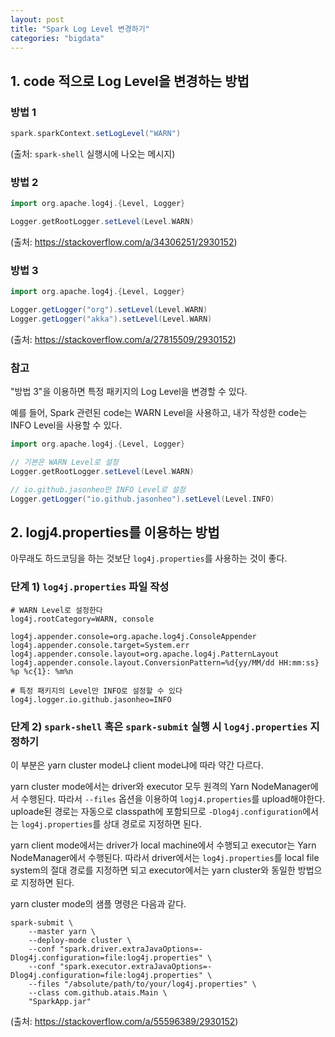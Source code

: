 ```yaml
---
layout: post
title: "Spark Log Level 변경하기"
categories: "bigdata"
---
```


## 1. code 적으로 Log Level을 변경하는 방법

### 방법 1

```scala
spark.sparkContext.setLogLevel("WARN")
```

(출처: `spark-shell` 실행시에 나오는 메시지)

### 방법 2

```scala
import org.apache.log4j.{Level, Logger}

Logger.getRootLogger.setLevel(Level.WARN)
```

(출처: https://stackoverflow.com/a/34306251/2930152)

### 방법 3

```scala
import org.apache.log4j.{Level, Logger}

Logger.getLogger("org").setLevel(Level.WARN)
Logger.getLogger("akka").setLevel(Level.WARN)
```

(출처: https://stackoverflow.com/a/27815509/2930152)


### 참고

"방법 3"을 이용하면 특정 패키지의 Log Level을 변경할 수 있다.

예를 들어, Spark 관련된 code는 WARN Level을 사용하고, 내가 작성한 code는 INFO Level을 사용할 수 있다.

```scala
import org.apache.log4j.{Level, Logger}

// 기본은 WARN Level로 설정
Logger.getRootLogger.setLevel(Level.WARN)

// io.github.jasonheo만 INFO Level로 설정
Logger.getLogger("io.github.jasonheo").setLevel(Level.INFO)
```

## 2. logj4.properties를 이용하는 방법

아무래도 하드코딩을 하는 것보단 `log4j.properties`를 사용하는 것이 좋다.

### 단계 1) `log4j.properties` 파일 작성

```
# WARN Level로 설정한다
log4j.rootCategory=WARN, console

log4j.appender.console=org.apache.log4j.ConsoleAppender
log4j.appender.console.target=System.err
log4j.appender.console.layout=org.apache.log4j.PatternLayout
log4j.appender.console.layout.ConversionPattern=%d{yy/MM/dd HH:mm:ss} %p %c{1}: %m%n

# 특정 패키지의 Level만 INFO로 설정할 수 있다
log4j.logger.io.github.jasonheo=INFO
```

### 단계 2) `spark-shell` 혹은 `spark-submit` 실행 시 `log4j.properties` 지정하기

이 부분은 yarn cluster mode냐 client mode냐에 따라 약간 다르다.

yarn cluster mode에서는 driver와 executor 모두 원격의 Yarn NodeManager에서 수행된다. 따라서 `--files` 옵션을 이용하여 `logj4.properties`를 upload해야한다. uploade된 경로는 자동으로 classpath에 포함되므로 `-Dlog4j.configuration`에서는 `log4j.properties`를 상대 경로로 지정하면 된다.

yarn client mode에서는 driver가 local machine에서 수행되고 executor는 Yarn NodeManager에서 수행된다. 따라서 driver에서는 `log4j.properties`를 local file system의 절대 경로를 지정하면 되고 executor에서는 yarn cluster와 동일한 방법으로 지정하면 된다.

yarn cluster mode의 샘플 명령은 다음과 같다.

```
spark-submit \
    --master yarn \
    --deploy-mode cluster \
    --conf "spark.driver.extraJavaOptions=-Dlog4j.configuration=file:log4j.properties" \
    --conf "spark.executor.extraJavaOptions=-Dlog4j.configuration=file:log4j.properties" \
    --files "/absolute/path/to/your/log4j.properties" \
    --class com.github.atais.Main \
    "SparkApp.jar"
```

(출처: https://stackoverflow.com/a/55596389/2930152)
